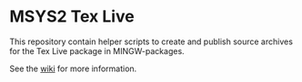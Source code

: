 # MSYS2 Tex Live

This repository contain helper scripts to create and publish source archives for the Tex Live package in MINGW-packages.

See the [wiki](https://github.com/msys2/msys2-texlive/wiki) for more information.
